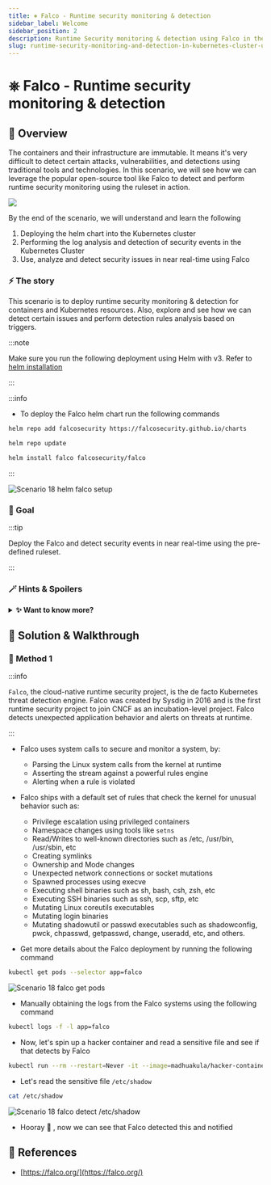 ```yaml
---
title: ⎈ Falco - Runtime security monitoring & detection
sidebar_label: Welcome
sidebar_position: 2
description: Runtime Security monitoring & detection using Falco in the Kubernetes Clusters - Kubernetes Goat Scenario 🚀
slug: runtime-security-monitoring-and-detection-in-kubernetes-cluster-using-falco/welcome
---
```


# ⎈ Falco - Runtime security monitoring & detection

## 🙌 Overview

The containers and their infrastructure are immutable. It means it's very difficult to detect certain attacks, vulnerabilities, and detections using traditional tools and technologies. In this scenario, we will see how we can leverage the popular open-source tool like Falco to detect and perform runtime security monitoring using the ruleset in action.

![](../images/scenario-diagram-wip.png)

By the end of the scenario, we will understand and learn the following

1. Deploying the helm chart into the Kubernetes cluster
2. Performing the log analysis and detection of security events in the Kubernetes Cluster
3. Use, analyze and detect security issues in near real-time using Falco


### ⚡️ The story

This scenario is to deploy runtime security monitoring & detection for containers and Kubernetes resources. Also, explore and see how we can detect certain issues and perform detection rules analysis based on triggers.

:::note

Make sure you run the following deployment using Helm with v3. Refer to [helm installation](https://helm.sh/docs/helm/helm_install/)

:::

:::info

- To deploy the Falco helm chart run the following commands

```bash
helm repo add falcosecurity https://falcosecurity.github.io/charts
```

```bash
helm repo update
```

```bash
helm install falco falcosecurity/falco
```

:::

![Scenario 18 helm falco setup](../images/sc-18-1.png)

### 🎯 Goal

:::tip

Deploy the Falco and detect security events in near real-time using the pre-defined ruleset.

:::

### 🪄 Hints & Spoilers

<details>
  <summary><b>✨ Want to know more? </b></summary>
  <div>
    <div>I think it's best to refer to the official falco documentation <a href="https://falco.org/docs/">here</a> 🙌</div>
  </div>
</details>

## 🎉 Solution & Walkthrough

### 🎲 Method 1

:::info

`Falco`, the cloud-native runtime security project, is the de facto Kubernetes threat detection engine. Falco was created by Sysdig in 2016 and is the first runtime security project to join CNCF as an incubation-level project. Falco detects unexpected application behavior and alerts on threats at runtime.

:::

- Falco uses system calls to secure and monitor a system, by:

  - Parsing the Linux system calls from the kernel at runtime
  - Asserting the stream against a powerful rules engine
  - Alerting when a rule is violated

- Falco ships with a default set of rules that check the kernel for unusual behavior such as:

  - Privilege escalation using privileged containers
  - Namespace changes using tools like `setns`
  - Read/Writes to well-known directories such as /etc, /usr/bin, /usr/sbin, etc
  - Creating symlinks
  - Ownership and Mode changes
  - Unexpected network connections or socket mutations
  - Spawned processes using execve
  - Executing shell binaries such as sh, bash, csh, zsh, etc
  - Executing SSH binaries such as ssh, scp, sftp, etc
  - Mutating Linux coreutils executables
  - Mutating login binaries
  - Mutating shadowutil or passwd executables such as shadowconfig, pwck, chpasswd, getpasswd, change, useradd, etc, and others.

- Get more details about the Falco deployment by running the following command

```bash
kubectl get pods --selector app=falco
```

![Scenario 18 falco get pods](../images/sc-18-2.png)

- Manually obtaining the logs from the Falco systems using the following command

```bash
kubectl logs -f -l app=falco
```

- Now, let's spin up a hacker container and read a sensitive file and see if that detects by Falco

```bash
kubectl run --rm --restart=Never -it --image=madhuakula/hacker-container -- bash
```

- Let's read the sensitive file `/etc/shadow`

```bash
cat /etc/shadow
```

![Scenario 18 falco detect /etc/shadow](../images/sc-18-3.png)

- Hooray 🥳 , now we can see that Falco detected this and notified


## 🔖 References

- [https://falco.org/](https://falco.org/)
